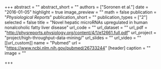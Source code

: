 +++
abstract = ""
abstract_short = ""
authors = ["Soronen et al."]
date = "2016-01-05"
highlight = true
image_preview = ""
math = false
publication = "*Physiological Reports*"
publication_short = ""
publication_types = ["2"]
selected = false
title = "Novel hepatic microRNAs upregulated in human nonalcoholic fatty liver disease"
url_code = ""
url_dataset = ""
url_pdf = "http://physreports.physiology.org/content/4/1/e12661.full.pdf"
url_project = "project/high-throughput-data-mining/"
url_slides = ""
url_video = ""
[[url_custom]]
    name = "Pubmed"
    url = "https://www.ncbi.nlm.nih.gov/pubmed/26733244"
[header]
  caption = ""
  image = ""

+++


